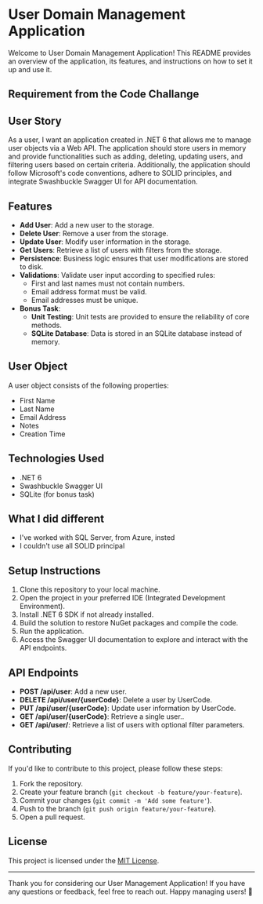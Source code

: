 # User Domain Management Application

Welcome to User Domain Management Application! This README provides an overview of the application, its features, and instructions on how to set it up and use it.

## Requirement from the Code Challange
## User Story

As a user, I want an application created in .NET 6 that allows me to manage user objects via a Web API. The application should store users in memory and provide functionalities such as adding, deleting, updating users, and filtering users based on certain criteria. Additionally, the application should follow Microsoft's code conventions, adhere to SOLID principles, and integrate Swashbuckle Swagger UI for API documentation.

## Features

- **Add User**: Add a new user to the storage.
- **Delete User**: Remove a user from the storage.
- **Update User**: Modify user information in the storage.
- **Get Users**: Retrieve a list of users with filters from the storage.
- **Persistence**: Business logic ensures that user modifications are stored to disk.
- **Validations**: Validate user input according to specified rules:
  - First and last names must not contain numbers.
  - Email address format must be valid.
  - Email addresses must be unique.
- **Bonus Task**:
  - **Unit Testing**: Unit tests are provided to ensure the reliability of core methods.
  - **SQLite Database**: Data is stored in an SQLite database instead of memory.

## User Object

A user object consists of the following properties:
- First Name
- Last Name
- Email Address
- Notes
- Creation Time

## Technologies Used

- .NET 6
- Swashbuckle Swagger UI
- SQLite (for bonus task)

## What I did different
- I've worked with SQL Server, from Azure, insted
- I couldn't use all SOLID principal

## Setup Instructions

1. Clone this repository to your local machine.
2. Open the project in your preferred IDE (Integrated Development Environment).
3. Install .NET 6 SDK if not already installed.
4. Build the solution to restore NuGet packages and compile the code.
5. Run the application.
6. Access the Swagger UI documentation to explore and interact with the API endpoints.

## API Endpoints

- **POST /api/user**: Add a new user.
- **DELETE /api/user/{userCode}**: Delete a user by UserCode.
- **PUT /api/user/{userCode}**: Update user information by UserCode.
- **GET /api/user/{userCode}**: Retrieve a single user..
- **GET /api/user/**: Retrieve a list of users with optional filter parameters.

## Contributing

If you'd like to contribute to this project, please follow these steps:
1. Fork the repository.
2. Create your feature branch (`git checkout -b feature/your-feature`).
3. Commit your changes (`git commit -m 'Add some feature'`).
4. Push to the branch (`git push origin feature/your-feature`).
5. Open a pull request.

## License

This project is licensed under the [MIT License](LICENSE).

---

Thank you for considering our User Management Application! If you have any questions or feedback, feel free to reach out. Happy managing users! 🚀
